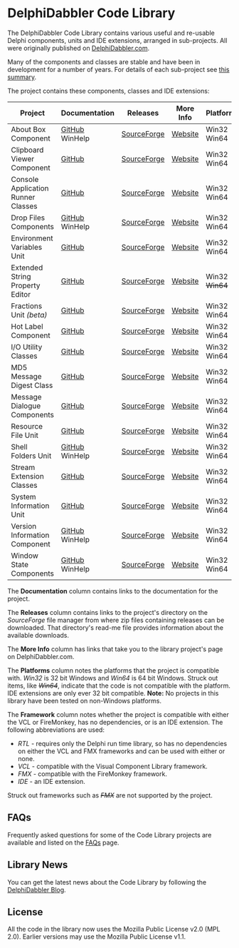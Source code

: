 # DelphiDabbler Code Library

The DelphiDabbler Code Library contains various useful and re-usable Delphi components, units and IDE extensions, arranged in sub-projects. All were originally published on [DelphiDabbler.com](http://www.delphidabbler.com/).

Many of the components and classes are stable and have been in development for a number of years. For details of each sub-project see [this summary](Docs/Welcome.md).

The project contains these components, classes and IDE extensions:

| Project | Documentation | Releases | More Info |  Platforms | Framework |
| ------- | ------------- | -------- | --------- | --------- | --------- |
| About Box Component | [GitHub](Docs/AboutBoxComponent.md)<br>WinHelp | [SourceForge](https://sourceforge.net/projects/ddablib/files/aboutbox/) | [Website](http://www.delphidabbler.com/software/aboutbox) | Win32<br>Win64 | VCL<br><strike>FMX</strike> |
| Clipboard Viewer Component | [GitHub](Docs/ClipboardViewerComponent.md) | [SourceForge](https://sourceforge.net/projects/ddablib/files/cbview/) | [Website](http://www.delphidabbler.com/software/cbview) | Win32<br>Win64 | VCL<br><strike>FMX</strike> |
| Console Application Runner Classes | [GitHub](Docs/ConsoleAppClasses.md) | [SourceForge](https://sourceforge.net/projects/ddablib/files/consoleapp/) | [Website](http://www.delphidabbler.com/software/consoleapp) | Win32<br>Win64 | RTL |
| Drop Files Components | [GitHub](Docs/DropFilesComponents.md)<br>WinHelp | [SourceForge](https://sourceforge.net/projects/ddablib/files/dropfiles/) | [Website](http://www.delphidabbler.com/software/dropfiles) | Win32<br>Win64 | VCL<br><strike>FMX</strike> |
| Environment Variables Unit | [GitHub](Docs/EnvironmentVariablesUnit.md) | [SourceForge](https://sourceforge.net/projects/ddablib/files/envvars/) | [Website](http://www.delphidabbler.com/software/envvars) | Win32<br>Win64 | VCL<br>FMX |
| Extended String Property Editor | [GitHub](Docs/StringPE.md) | [SourceForge](https://sourceforge.net/projects/ddablib/files/stringpe/) | [Website](http://www.delphidabbler.com/software/stringpe) | Win32<br><strike>Win64</strike> | IDE |
| Fractions Unit *(beta)* | [GitHub](Docs/FractionsUnit.md) | [SourceForge](https://sourceforge.net/projects/ddablib/files/fractions/) | [Website](http://www.delphidabbler.com/software/fractions) | Win32<br>Win64 | RTL |
| Hot Label Component | [GitHub](Docs/HotLabelComponent.md) | [SourceForge](https://sourceforge.net/projects/ddablib/files/hotlabel/) | [Website](http://www.delphidabbler.com/software/hotlabel) | Win32<br>Win64 | VCL<br><strike>FMX</strike> |
| I/O Utility Classes | [GitHub](Docs/IOUtilityClasses.md) | [SourceForge](https://sourceforge.net/projects/ddablib/files/ioutils/) | [Website](http://delphidabbler.com/software/ioutils) | Win32<br>Win64 | RTL |
| MD5 Message Digest Class | [GitHub](Docs/MD5Unit.md) | [SourceForge](https://sourceforge.net/projects/ddablib/files/md5/) | [Website](http://www.delphidabbler.com/software/md5) | Win32<br>Win64 | RTL |
| Message Dialogue Components | [GitHub](Docs/MessageDialogComponents.md) | [SourceForge](https://sourceforge.net/projects/ddablib/files/msgdlg/) | [Website](http://www.delphidabbler.com/software/msgdlg)| Win32<br>Win64 | VCL<br><strike>FMX</strike> |
| Resource File Unit | [GitHub](Docs/ResFileUnit.md) | [SourceForge](https://sourceforge.net/projects/ddablib/files/resfile/) | [Website](http://www.delphidabbler.com/software/resfile) | Win32<br>Win64 | RTL |
| Shell Folders Unit | [GitHub](Docs/ShellFoldersUnit.md)<br>WinHelp | [SourceForge](https://sourceforge.net/projects/ddablib/files/shellfolders/) | [Website](http://www.delphidabbler.com/software/shellfolders) | Win32<br>Win64 | VCL<br><strike>FMX</strike> |
| Stream Extension Classes | [GitHub](Docs/StreamExtensionClasses.md) | [SourceForge](https://sourceforge.net/projects/ddablib/files/streams/) | [Website](http://www.delphidabbler.com/software/streams) | Win32<br>Win64 | RTL |
| System Information Unit | [GitHub](Docs/SystemInformationUnit.md) | [SourceForge](https://sourceforge.net/projects/ddablib/files/sysinfo/) | [Website](http://www.delphidabbler.com/software/sysinfo) | Win32<br>Win64 | RTL |
| Version Information Component | [GitHub](Docs/VerInfo.md)<br>WinHelp | [SourceForge](https://sourceforge.net/projects/ddablib/files/verinfo/) | [Website](http://www.delphidabbler.com/software/verinfo) | Win32<br>Win64 | VCL<br>FMX |
| Window State Components | [GitHub](Docs/WindowStateComponents.md)<br>WinHelp | [SourceForge](https://sourceforge.net/projects/ddablib/files/wdwstate/) | [Website](http://www.delphidabbler.com/software/wdwstate) | Win32<br>Win64 | VCL<br><strike>FMX</strike> |

The **Documentation** column contains links to the documentation for the project.

The **Releases** column contains links to the project's directory on the *SourceForge* file manager from where zip files containing releases can be downloaded. That directory's read-me file provides information about the available downloads.

The **More Info** column has links that take you to the library project's page on DelphiDabbler.com.

The **Platforms** column notes the platforms that the project is compatible with. *Win32* is 32 bit Windows and *Win64* is 64 bit Windows. Struck out items, like *<strike>Win64</strike>*, indicate that the code is not compatible with the platform. IDE extensions are only ever 32 bit compatible. **Note:** No projects in this library have been tested on non-Windows platforms.

The **Framework** column notes whether the project is compatible with either the VCL or FireMonkey, has no dependencies, or is an IDE extension. The following abbreviations are used:

  * *RTL* - requires only the Delphi run time library, so has no dependencies on either the VCL and FMX frameworks and can be used with either or none.
  * *VCL* - compatible with the Visual Component Library framework.
  * *FMX* - compatible with the FireMonkey framework.
  * *IDE* - an IDE extension.

Struck out frameworks such as *<strike>FMX</strike>* are not supported by the project.

## FAQs

Frequently asked questions for some of the Code Library projects are available and listed on the [FAQs](FAQs/FAQs.md) page.

## Library News

You can get the latest news about the Code Library by following the [DelphiDabbler Blog](https://delphidabbler.blogspot.com/).

## License

All the code in the library now uses the Mozilla Public License v2.0 (MPL 2.0). Earlier versions may use the Mozilla Public License v1.1.